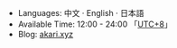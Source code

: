 * Languages: 中文 · English · 日本語
* Available Time: 12:00 - 24:00 「[UTC+8](https://time.is/UTC+8)」
* Blog: [akari.xyz](akari.xyz)